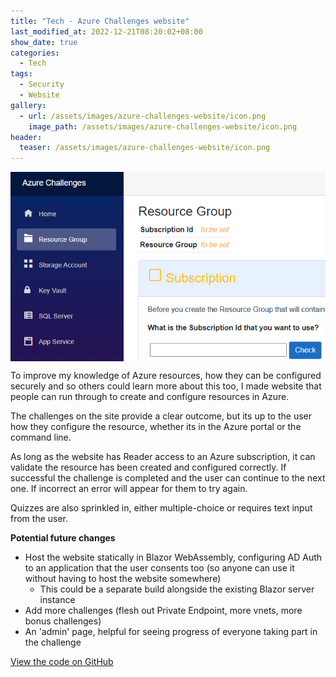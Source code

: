 ```yaml
---
title: "Tech - Azure Challenges website"
last_modified_at: 2022-12-21T08:20:02+08:00
show_date: true
categories:
  - Tech
tags:
  - Security
  - Website
gallery:
  - url: /assets/images/azure-challenges-website/icon.png
    image_path: /assets/images/azure-challenges-website/icon.png
header:
  teaser: /assets/images/azure-challenges-website/icon.png
---
```


<img style="margin-left:auto;margin-right:auto;display:block" src="/assets/images/azure-challenges-website/icon.png">

To improve my knowledge of Azure resources, how they can be configured securely and so others could learn more about this too, I made website that people can run through to create and configure resources in Azure.

The challenges on the site provide a clear outcome, but its up to the user how they configure the resource, whether its in the Azure portal or the command line.

As long as the website has Reader access to an Azure subscription, it can validate the resource has been created and configured correctly.
If successful the challenge is completed and the user can continue to the next one. If incorrect an error will appear for them to try again.

Quizzes are also sprinkled in, either multiple-choice or requires text input from the user.

**Potential future changes**

- Host the website statically in Blazor WebAssembly, configuring AD Auth to an application that the user consents too (so anyone can use it without having to host the website somewhere)
  - This could be a separate build alongside the existing Blazor server instance
- Add more challenges (flesh out Private Endpoint, more vnets, more bonus challenges)
- An 'admin' page, helpful for seeing progress of everyone taking part in the challenge

<div>
  <a href="https://github.com/ChrisWoody/AzureChallenges/" rel="noreferrer noopener" target="_blank" class="btn btn--primary">View the code on GitHub</a>
</div>
